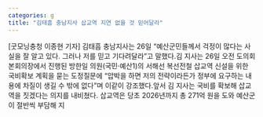 ```yaml
---
categories: g
title: "김태흠 충남지사 삽교역 지연 없을 것 믿어달라"
---
```

[굿모닝충청 이종현 기자] 김태흠 충남지사는 26일 “예산군민들께서 걱정이 많다는 사실을 잘 알고 있다. 그러나 저를 믿고 기다려달라”고 말했다.김 지사는 26일 오전 도의회 본회의장에서 진행된 방한일 의원(국민·예산1)의 서해선 복선전철 삽교역 신설을 위한 국비확보 계획을 묻는 도정질문에 “압박을 하면 저의 전략이라든가 정부에 요구하는 내용에 차질이 생길 수 밖에 없다”며 이같이 강조했다.앞서 김 지사는 국비를 확보해 삽교역을 짓겠다는 의지를 내비쳤다. 삽교역은 당초 2026년까지 총 271억 원을 도와 예산군이 절반씩 부담해 지